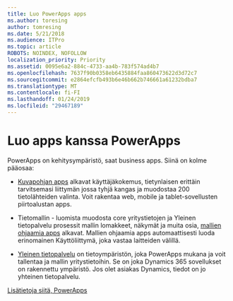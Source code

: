 ```yaml
---
title: Luo PowerApps apps
ms.author: toresing
author: tomresing
ms.date: 5/21/2018
ms.audience: ITPro
ms.topic: article
ROBOTS: NOINDEX, NOFOLLOW
localization_priority: Priority
ms.assetid: 0095e6a2-884c-4733-aa4b-783f574ad4b7
ms.openlocfilehash: 7637f90b0358eb6435884faa860473622d3d72c7
ms.sourcegitcommit: e2864efcfb493b6e46b662b746661a61232bdba7
ms.translationtype: MT
ms.contentlocale: fi-FI
ms.lasthandoff: 01/24/2019
ms.locfileid: "29467189"
---
```

# <a name="create-apps-with-powerapps"></a>Luo apps kanssa PowerApps

PowerApps on kehitysympäristö, saat business apps. Siinä on kolme pääosaa: 
  
- [Kuvapohjan apps](https://go.microsoft.com/fwlink/?linkid=874495) alkavat käyttäjäkokemus, tietynlaisen erittäin tarvitsemasi liittymän jossa tyhjä kangas ja muodostaa 200 tietolähteiden valinta. Voit rakentaa web, mobile ja tablet-sovellusten piirtoalustan apps. 
    
- Tietomallin - luomista muodosta core yritystietojen ja Yleinen tietopalvelu prosessit mallin lomakkeet, näkymät ja muita osia, [mallien ohjaamia apps](https://go.microsoft.com/fwlink/?linkid=874496) alkavat. Mallien ohjaamia apps automaattisesti luoda erinomainen Käyttöliittymä, joka vastaa laitteiden välillä. 
    
- [Yleinen tietopalvelu](https://go.microsoft.com/fwlink/?linkid=874497) on tietoympäristön, joka PowerApps mukana ja voit tallentaa ja mallin yritystietoihin. Se on joka Dynamics 365 sovellukset on rakennettu ympäristö. Jos olet asiakas Dynamics, tiedot on jo yhteinen tietopalvelu. 
    
[Lisätietoja siitä, PowerApps](https://go.microsoft.com/fwlink/?linkid=874498)
  

